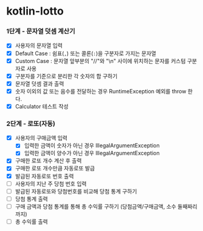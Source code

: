 # kotlin-lotto

### 1단계 - 문자열 덧셈 계산기

- [x] 사용자의 문자열 입력
- [x] Default Case : 쉼표(`,`) 또는 콜론(`:`)을 구분자로 가지는 문자열
- [x] Custom Case : 문자열 앞부분의 "//"와 "\n" 사이에 위치하는 문자를 커스텀 구분자로 사용
- [x] 구분자를 기준으로 분리한 각 숫자의 합 구하기
- [x] 문자열 덧셈 결과 출력
- [x] 숫자 이외의 값 또는 음수를 전달하는 경우 RuntimeException 예외를 throw 한다.
- [x] Calculator 테스트 작성

### 2단계 - 로또(자동)
- [x] 사용자의 구매금액 입력
  - [x] 입력한 금액이 숫자가 아닌 경우 IllegalArgumentException
  - [x] 입력한 금액이 양수가 아닌 경우 IllegalArgumentException
- [x] 구매한 로또 개수 계산 후 출력
- [x] 구매한 로또 개수만큼 자동로또 발급
- [x] 발급된 자동로또 번호 출력
- [ ] 사용자의 지난 주 당첨 번호 입력
- [ ] 발급된 자동로또와 당첨번호를 비교해 당첨 통계 구하기
- [ ] 당첨 통계 출력
- [ ] 구매 금액과 당첨 통계를 통해 총 수익률 구하기 (당첨금액/구매금액, 소수 둘째짜리까지)
- [ ] 총 수익률 출력
